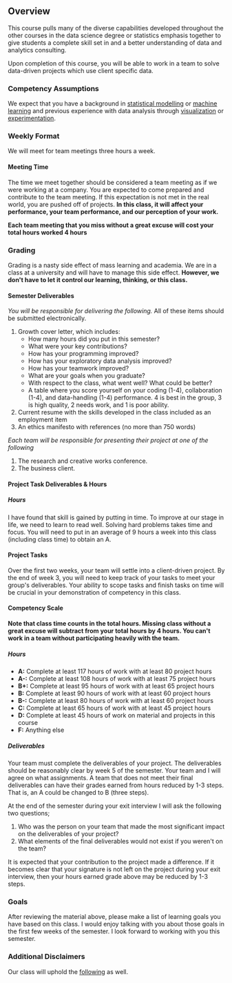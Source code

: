 ## Overview

This course pulls many of the diverse capabilities developed throughout the other courses in the data science degree or statistics emphasis together to give students a complete skill set in and a better understanding of data and analytics consulting. 

Upon completion of this course, you will be able to work in a team to solve data-driven projects which use client specific data. 

### Competency Assumptions

We expect that you have a background in [statistical modelling](http://www.byui.edu/catalog/#/courses/view/d3801f11-8b89-494e-b61e-61182e2459e8) or [machine learning](http://www.byui.edu/catalog/#/courses/view/150af141-8edd-40f3-8212-19ef6835a8a5) and previous experience with data analysis through [visualization](https://byuistats.github.io/M335/homework_schedule.html) or [experimentation](http://www.byui.edu/catalog/#/courses/view/40f6a8b2-3090-4b49-8aae-5daed3488c1c). 

### Weekly Format

We will meet for team meetings three hours a week.  

#### Meeting Time

The time we meet together should be considered a team meeting as if we were working at a company.  You are expected to come prepared and contribute to the team meeting. If this expectation is not met in the real world, you are pushed off of projects.  **In this class, it will affect your performance, your team performance, and our perception of your work.**

**Each team meeting that you miss without a great excuse will cost your total hours worked 4 hours**

### Grading

Grading is a nasty side effect of mass learning and academia.  We are in a class at a university and will have to manage this side effect.  **However, we don't have to let it control our learning, thinking, or this class.** 

#### Semester Deliverables

*You will be responsible for delivering the following.* All of these items should be submitted electronically.

1. Growth cover letter, which includes:
   - How many hours did you put in this semester?
   - What were your key contributions?
   - How has your programming improved?
   - How has your exploratory data analysis improved?
   - How has your teamwork improved?
   - What are your goals when you graduate?
   - With respect to the class, what went well? What could be better?
   - A table where you score yourself on your coding (1-4), collaboration (1-4), and data-handling (1-4) performance. 4 is best in the group, 3 is high quality, 2 needs work, and 1 is poor ability.
2. Current resume with the skills developed in the class included as an employment item
3. An ethics manifesto with references (no more than 750 words)

*Each team will be responsible for presenting their project at one of the following*

1. The research and creative works conference.
2. The business client.

#### Project Task Deliverables & Hours

##### Hours

I have found that skill is gained by putting in time. To improve at our stage in life, we need to learn to read well. Solving hard problems takes time and focus. You will need to put in an average of 9 hours a week into this class (including class time) to obtain an A.

#### Project Tasks

Over the first two weeks, your team will settle into a client-driven project.  By the end of week 3, you will need to keep track of your tasks to meet your group's deliverables.  Your ability to scope tasks and finish tasks on time will be crucial in your demonstration of competency in this class.

#### Competency Scale

**Note that class time counts in the total hours. Missing class without a great excuse will subtract from your total hours by 4 hours. You can't work in a team without participating heavily with the team.**

##### Hours

* **A:** Complete at least 117 hours of work with at least 80 project hours
* **A-:** Complete at least 108 hours of work with at least 75 project hours
* **B+:** Complete at least 95 hours of work with at least 65 project hours
* **B:** Complete at least 90 hours of work with at least 60 project hours
* **B-:** Complete at least 80 hours of work with at least 60 project hours
* **C:** Complete at least 65 hours of work with at least 45 project hours
* **D:** Complete at least 45 hours of work on material and projects in this course
* **F:** Anything else

##### Deliverables

Your team must complete the deliverables of your project.  The deliverables should be reasonably clear by week 5 of the semester.  Your team and I will agree on what assignments. A team that does not meet their final deliverables can have their grades earned from hours reduced by 1-3 steps. That is, an A could be changed to B (three steps).

At the end of the semester during your exit interview I will ask the following two questions;

1. Who was the person on your team that made the most significant impact on the deliverables of your project?
2. What elements of the final deliverables would not exist if you weren't on the team?

It is expected that your contribution to the project made a difference.  If it becomes clear that your signature is not left on the project during your exit interview, then your hours earned grade above may be reduced by 1-3 steps.

### Goals

After reviewing the material above, please make a list of learning goals you have based on this class.  I would enjoy talking with you about those goals in the first few weeks of the semester.  I look forward to working with you this semester.

### Additional Disclaimers

Our class will uphold the [following](http://www.byui.edu/mathematics/policies) as well.
